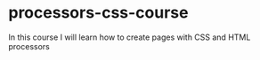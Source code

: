 # processors-css-course
In this course I will learn how to create pages with CSS and HTML processors
